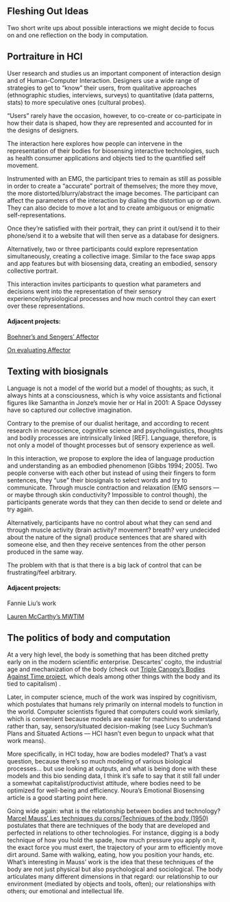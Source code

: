 ## Fleshing Out Ideas
Two short write ups about possible interactions we might decide to focus on and one reflection on the body in computation.

## Portraiture in HCI

User research and studies us an  important component of interaction design and of Human-Computer Interaction. Designers use a wide range of strategies to get to “know” their users,  from qualitative approaches (ethnographic studies, interviews, surveys) to quantitative (data patterns, stats) to more speculative ones (cultural probes).

“Users” rarely have the occasion, however, to co-create or co-participate in how their data is shaped, how they are represented and accounted for in the designs of designers.

The interaction here explores how people can intervene in the representation of their bodies for biosensing interactive technologies, such as health consumer applications and objects tied to the quantified self movement.

Instrumented with an EMG, the participant tries to remain as still as possible in order to create a “accurate” portrait of themselves; the more they move, the more distorted/blurry/abstract the image becomes. The participant can affect the parameters of the interaction by dialing the distortion up or down. They can also decide to move a lot and to create ambiguous or enigmatic self-representations.

Once they’re satisfied with their portrait, they can print it out/send it to their phone/send it to a website  that will then serve as a database for designers.

Alternatively, two or three participants could explore representation simultaneously, creating a collective image. Similar to the face swap apps and app features but with biosensing data, creating an embodied, sensory collective portrait.

This interaction invites participants to question what parameters and decisions went into the representation of their sensory experience/physiological processes and how much control they can exert over these representations.

#### Adjacent projects:
[Boehner’s and Sengers’ Affector](http://www.cs.cornell.edu/people/sengers/private/sengers-interfaces.pdf?origin=publication_detail)

[On evaluating Affector](http://teilab-static.arch.tamu.edu/quek/Classes/Aware+EmbodiedInteraction/EmbodiedInteractionPAPERS/SenBWJ05.pdf)

## Texting with biosignals

Language is not a model of the world but a model of thoughts; as such, it always hints at a consciousness, which is why voice assistants and fictional figures like Samantha in Jonze’s movie her or Hal in 2001: A Space Odyssey have so captured our collective imagination.

Contrary to the premise of our dualist heritage, and according to recent research in neuroscience, cognitive science and psycholinguistics, thoughts and bodily processes are intrinsically linked [REF]. Language, therefore, is not only a model of thought processes but of sensory experience as well. 

In this interaction, we propose to explore the idea of language production and understanding as an embodied phenomenon [Gibbs 1994; 2005]. Two people converse with each other but instead of using their fingers to form sentences, they “use” their biosignals to select words and try to communicate. Through muscle contraction and relaxation (EMG sensors ––or maybe through skin conductivity? Impossible to control though), the participants generate words that they can then decide to send or delete and try again.

Alternatively, participants have no control about what they can send and through muscle activity (brain activity? movement? breath? very undecided about the nature of the signal) produce sentences that are shared with someone else, and then they receive sentences from the other person produced in the same way.

The problem with that is that there is a big lack of control that can be frustrating/feel arbitrary.

#### Adjacent projects:
Fannie Liu’s work

[Lauren McCarthy’s MWTIM](lauren-mccarthy.com/MWITM-Man-Woman-In-The-Middle)

## The politics of body and computation

At a very high level, the body is something that has been ditched pretty early on in the modern scientific enterprise. Descartes’ cogito, the industrial age and mechanization of the body (check out [Triple Canopy’s Bodies Against Time project](https://www.canopycanopycanopy.com/contents/bodies_against_time), which deals among other things with the body and its tied to capitalism) .

Later, in computer science, much of the work was inspired by cognitivism, which postulates that humans rely primarily on internal models to function in the world. Computer scientists figured that computers could work similarly, which is convenient because models are easier for machines to understand rather than, say, sensory/situated decision-making (see Lucy Suchman’s Plans and Situated Actions –– HCI hasn’t even begun to unpack what that work means). 

More specifically, in HCI today, how are bodies modeled? That’s a vast question, because there’s so much modeling of various biological processes… but use looking at outputs, and what is being done with these models and this bio sending data, I think it’s safe to say that it still fall under a somewhat capitalist/productivist attitude, where bodies need to be optimized for well-being and efficiency. Noura’s Emotional Biosensing article is a good starting point here.

Going wide again: what is the relationship between bodies and technology? [Marcel Mauss’ Les techniques du corps/Techniques of the body (1950)](https://monoskop.org/images/c/c4/Mauss_Marcel_1935_1973_Techniques_of_the_Body.pdf) postulates that there are techniques of the body that are developed and perfected in relations to other technologies. For instance, digging is a body technique of how you hold the spade, how much pressure you apply on it, the exact force you must exert, the trajectory of your arm to efficiently move dirt around. Same with walking, eating, how you position your hands, etc. What’s interesting in Mauss’ work is the idea that these techniques of the body are not just physical but also psychological and sociological. The body articulates many different dimensions in that regard: our relationship to our environment (mediated by objects and tools, often); our relationships with others; our emotional and intellectual life.
